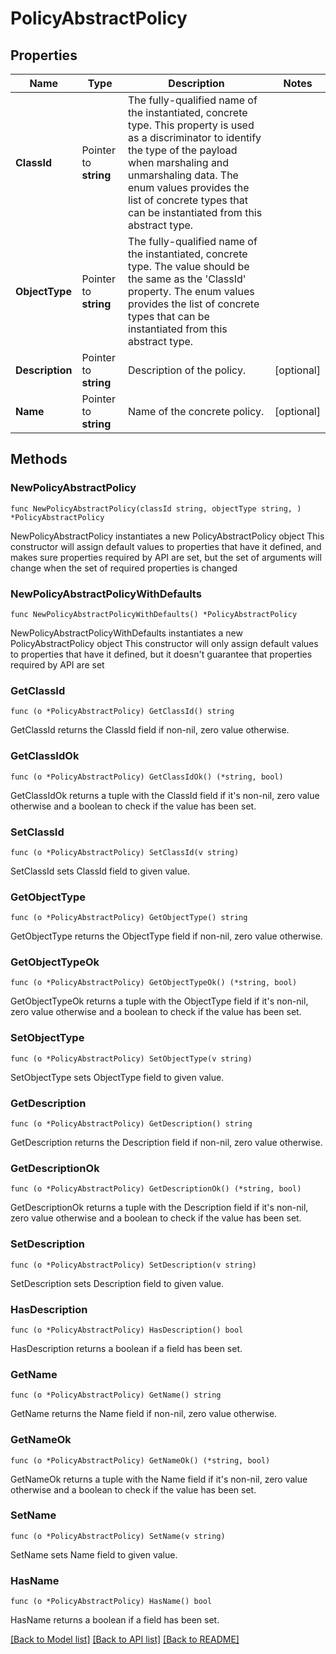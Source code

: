 # PolicyAbstractPolicy

## Properties

Name | Type | Description | Notes
------------ | ------------- | ------------- | -------------
**ClassId** | Pointer to **string** | The fully-qualified name of the instantiated, concrete type. This property is used as a discriminator to identify the type of the payload when marshaling and unmarshaling data. The enum values provides the list of concrete types that can be instantiated from this abstract type. | 
**ObjectType** | Pointer to **string** | The fully-qualified name of the instantiated, concrete type. The value should be the same as the &#39;ClassId&#39; property. The enum values provides the list of concrete types that can be instantiated from this abstract type. | 
**Description** | Pointer to **string** | Description of the policy. | [optional] 
**Name** | Pointer to **string** | Name of the concrete policy. | [optional] 

## Methods

### NewPolicyAbstractPolicy

`func NewPolicyAbstractPolicy(classId string, objectType string, ) *PolicyAbstractPolicy`

NewPolicyAbstractPolicy instantiates a new PolicyAbstractPolicy object
This constructor will assign default values to properties that have it defined,
and makes sure properties required by API are set, but the set of arguments
will change when the set of required properties is changed

### NewPolicyAbstractPolicyWithDefaults

`func NewPolicyAbstractPolicyWithDefaults() *PolicyAbstractPolicy`

NewPolicyAbstractPolicyWithDefaults instantiates a new PolicyAbstractPolicy object
This constructor will only assign default values to properties that have it defined,
but it doesn't guarantee that properties required by API are set

### GetClassId

`func (o *PolicyAbstractPolicy) GetClassId() string`

GetClassId returns the ClassId field if non-nil, zero value otherwise.

### GetClassIdOk

`func (o *PolicyAbstractPolicy) GetClassIdOk() (*string, bool)`

GetClassIdOk returns a tuple with the ClassId field if it's non-nil, zero value otherwise
and a boolean to check if the value has been set.

### SetClassId

`func (o *PolicyAbstractPolicy) SetClassId(v string)`

SetClassId sets ClassId field to given value.


### GetObjectType

`func (o *PolicyAbstractPolicy) GetObjectType() string`

GetObjectType returns the ObjectType field if non-nil, zero value otherwise.

### GetObjectTypeOk

`func (o *PolicyAbstractPolicy) GetObjectTypeOk() (*string, bool)`

GetObjectTypeOk returns a tuple with the ObjectType field if it's non-nil, zero value otherwise
and a boolean to check if the value has been set.

### SetObjectType

`func (o *PolicyAbstractPolicy) SetObjectType(v string)`

SetObjectType sets ObjectType field to given value.


### GetDescription

`func (o *PolicyAbstractPolicy) GetDescription() string`

GetDescription returns the Description field if non-nil, zero value otherwise.

### GetDescriptionOk

`func (o *PolicyAbstractPolicy) GetDescriptionOk() (*string, bool)`

GetDescriptionOk returns a tuple with the Description field if it's non-nil, zero value otherwise
and a boolean to check if the value has been set.

### SetDescription

`func (o *PolicyAbstractPolicy) SetDescription(v string)`

SetDescription sets Description field to given value.

### HasDescription

`func (o *PolicyAbstractPolicy) HasDescription() bool`

HasDescription returns a boolean if a field has been set.

### GetName

`func (o *PolicyAbstractPolicy) GetName() string`

GetName returns the Name field if non-nil, zero value otherwise.

### GetNameOk

`func (o *PolicyAbstractPolicy) GetNameOk() (*string, bool)`

GetNameOk returns a tuple with the Name field if it's non-nil, zero value otherwise
and a boolean to check if the value has been set.

### SetName

`func (o *PolicyAbstractPolicy) SetName(v string)`

SetName sets Name field to given value.

### HasName

`func (o *PolicyAbstractPolicy) HasName() bool`

HasName returns a boolean if a field has been set.


[[Back to Model list]](../README.md#documentation-for-models) [[Back to API list]](../README.md#documentation-for-api-endpoints) [[Back to README]](../README.md)


